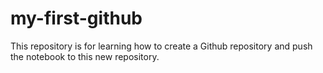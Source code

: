 # my-first-github
This repository is for learning how to create a Github repository and push the notebook to this new repository.
